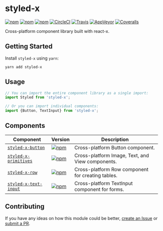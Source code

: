 # styled-x

[![npm](https://img.shields.io/npm/v/styled-x.svg)](https://www.npmjs.com/package/styled-x)
[![npm](https://img.shields.io/npm/dt/styled-x.svg)](https://www.npmjs.com/package/styled-x)
[![npm](https://img.shields.io/npm/l/styled-x.svg)](https://github.com/negativetwelve/styled-x/blob/master/LICENSE)
[![CircleCI](https://img.shields.io/circleci/project/github/negativetwelve/styled-x.svg?label=circle)](https://circleci.com/gh/negativetwelve/styled-x)
[![Travis](https://img.shields.io/travis/negativetwelve/styled-x.svg?label=travis)](https://travis-ci.org/negativetwelve/styled-x)
[![AppVeyor](https://img.shields.io/appveyor/ci/negativetwelve/styled-x/master.svg?label=appveyor)](https://ci.appveyor.com/project/negativetwelve/styled-x)
[![Coveralls](https://img.shields.io/coveralls/negativetwelve/styled-x.svg)](https://coveralls.io/github/negativetwelve/styled-x?branch=master)

Cross-platform component library built with react-x.

## Getting Started

Install `styled-x` using `yarn`:

```shell
yarn add styled-x
```

## Usage

```javascript
// You can import the entire component library as a single import:
import Styled from 'styled-x';

// Or you can import individual components:
import {Button, TextInput} from 'styled-x';
```

## Components

Component | Version | Description
----------|---------|------------
[`styled-x-button`](/packages/styled-x-button) | [![npm](https://img.shields.io/npm/v/styled-x-button.svg)][npm-button] | Cross-platform Button component.
[`styled-x-primitives`](/packages/styled-x-primitives) | [![npm](https://img.shields.io/npm/v/styled-x-primitives.svg)][npm-primitives] | Cross-platform Image, Text, and View components.
[`styled-x-row`](/packages/styled-x-row) | [![npm](https://img.shields.io/npm/v/styled-x-row.svg)][npm-row] | Cross-platform Row component for creating tables.
[`styled-x-text-input`](/packages/styled-x-text-input) | [![npm](https://img.shields.io/npm/v/styled-x-text-input.svg)][npm-text-input] | Cross-platform TextInput component for forms.

[npm-button]: https://www.npmjs.com/package/styled-x-button
[npm-primitives]: https://www.npmjs.com/package/styled-x-primitives
[npm-row]: https://www.npmjs.com/package/styled-x-row
[npm-text-input]: https://www.npmjs.com/package/styled-x-text-inpiut

## Contributing

If you have any ideas on how this module could be better, [create an Issue](https://github.com/negativetwelve/styled-x/issues) or [submit a PR](https://github.com/negativetwelve/styled-x/pulls).
